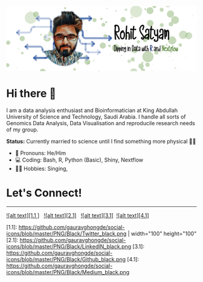 ![](github.png)
# Hi there 👋
I am a data analysis enthusiast and Bioinformatician at King Abdullah University of Science and Technology, Saudi Arabia. I handle all sorts of Genomics Data Analysis, Data Visualisation and reproducile research needs of my group. 


**Status:** Currently married to science until I find something more physical 🏳️‍🌈 



- 🌈 Pronouns: He/Him <br>
- 💻 Coding: Bash, R, Python (Basic), Shiny, Nextflow <br>
- 🚴‍♀️ Hobbies: Singing,  <br>

# Let's Connect!
---
 [![alt text][1.1 ]][1]  &nbsp; [![alt text][2.1]][2] &nbsp; [![alt text][3.1]][3]&nbsp; [![alt text][4.1]][4]
 


<!-- social icons-->


[1.1]: https://github.com/gauravghongde/social-icons/blob/master/PNG/Black/Twitter_black.png | width="100" height="100"
[2.1]: https://github.com/gauravghongde/social-icons/blob/master/PNG/Black/LinkedIN_black.png
[3.1]: https://github.com/gauravghongde/social-icons/blob/master/PNG/Black/Github_black.png
[4.1]: https://github.com/gauravghongde/social-icons/blob/master/PNG/Black/Medium_black.png


<!-- links to social-->
[1]: https://twitter.com/RohitSatyam1
[2]: https://www.linkedin.com/in/rohit-satyam-705617117/
[3]: https://github.com/Rohit-Satyam/
[4]: https://medium.com/@rohitsatyam
